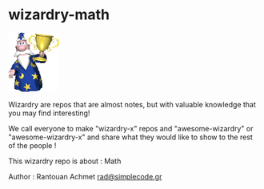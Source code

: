 # wizardry-math

![wizardry-header-1](./wizardry-header-1.png)

Wizardry are repos that are almost notes, but with valuable knowledge that you may find interesting!

We call everyone to make "wizardry-x" repos and "awesome-wizardry" or "awesome-wizardry-x" and share what they would like to show to the rest of the people !

This wizardry repo is about : Math

Author : Rantouan Achmet <rad@simplecode.gr>

